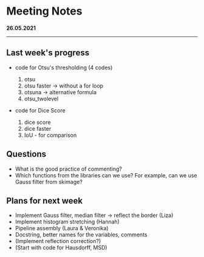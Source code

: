 # Meeting Notes
**26.05.2021**

---

## Last week's progress
- code for Otsu's thresholding (4 codes)
  1. otsu
  2. otsu faster -> without a for loop
  3. otsuna -> alternative formula
  4. otsu_twolevel
    
- code for Dice Score 
  1. dice score
  2. dice faster
  3. IoU - for comparison

## Questions
- What is the good practice of commenting?
- Which functions from the libraries can we use? 
  For example, can we use Gauss filter from skimage?

## Plans for next week
- Implement Gauss filter, median filter -> reflect the border (Liza)
- Implement histogram stretching (Hannah)
- Pipeline assembly (Laura & Veronika)
- Docstring, better names for the variables, comments
- (Implement reflection correction?)
- (Start with code for Hausdorff, MSD)